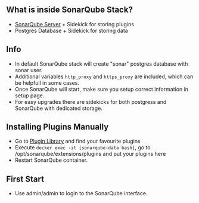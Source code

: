 ## What is inside SonarQube Stack?
* [SonarQube Server](http://www.sonarqube.org/) + Sidekick for storing plugins
* Postgres Database + Sidekick for storing data

## Info
* In default SonarQube stack will create "sonar" postgres database with sonar user.  
* Additional variables `http_proxy` and `https_proxy` are included, which can be helpfull in some cases.
* Once SonarQube will start, make sure you setup correct information in setup page.
* For easy upgrades there are sidekicks for both postgress and SonarQube with dedicated storage.

## Installing Plugins Manually
* Go to [Plugin Library](http://docs.sonarqube.org/display/PLUG/Plugin+Library) and find your favourite plugins
* Execute `docker exec -it [sonarqube-data bash]`, go to /opt/sonarqube/extensions/plugins and put your plugins here
* Restart SonarQube container.

## First Start
* Use admin/admin to login to the SonarQube interface.
